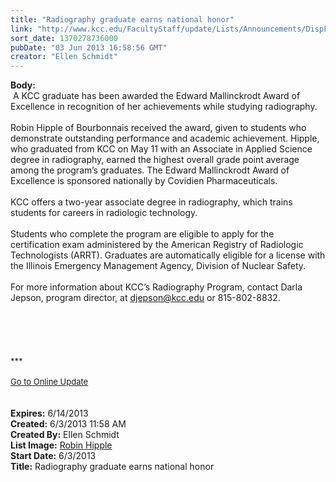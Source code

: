 ```yaml
---
title: "Radiography graduate earns national honor"
link: "http://www.kcc.edu/FacultyStaff/update/Lists/Announcements/DispForm.aspx?ID=1132"
sort_date: 1370278736000
pubDate: "03 Jun 2013 16:58:56 GMT"
creator: "Ellen Schmidt"
---
```


<div><b>Body:</b> <div class="ExternalClassF15246B60BDE42CBBF37A77A0699471F">
<div> A KCC graduate has been awarded the Edward Mallinckrodt Award of Excellence in recognition of her achievements while studying radiography.<br />
<div> </div>
<div>Robin Hipple of Bourbonnais received the award, given to students who demonstrate outstanding performance and academic achievement. Hipple, who graduated from KCC on May 11 with an Associate in Applied Science degree in radiography, earned the highest overall grade point average among the program’s graduates. The Edward Mallinckrodt Award of Excellence is sponsored nationally by Covidien Pharmaceuticals.</div>
<div><br />KCC offers a two-year associate degree in radiography, which trains students for careers in radiologic technology. </div>
<div> </div>
<div>Students who complete the program are eligible to apply for the certification exam administered by the American Registry of Radiologic Technologists (ARRT). Graduates are automatically eligible for a license with the Illinois Emergency Management Agency, Division of Nuclear Safety.</div>
<div><br />For more information about KCC’s Radiography Program, contact Darla Jepson, program director, at <a href="mailto:djepson@kcc.edu">djepson@kcc.edu</a> or 815-802-8832.</div>
<div> </div>
<div> </div>
<div>
<div><br />
<div><font size="2"></font> </div>
<div>
<div>
<div><font size="2"></font> </div>
<div><font size="2">***</font></div>
<div><font size="2"></font> </div>
<div><a href="/FacultyStaff/update/Pages/dailyupdate.aspx"><font size="2">Go to Online Update</font></a></div>
<div><font size="2"></font> </div></div></div></div><br /></div></div></div></div>
<div><b>Expires:</b> 6/14/2013</div>
<div><b>Created:</b> 6/3/2013 11:58 AM</div>
<div><b>Created By:</b> Ellen Schmidt</div>
<div><b>List Image:</b> <a href="http://www.kcc.edu/SiteCollectionImages/RobinHipple.JPG">Robin Hipple</a></div>
<div><b>Start Date:</b> 6/3/2013</div>
<div><b>Title:</b> Radiography graduate earns national honor</div>
